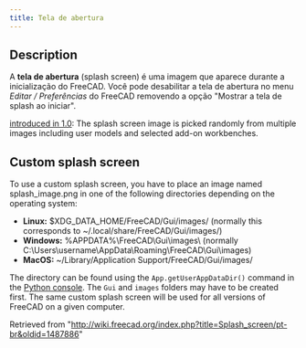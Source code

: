 ```yaml
---
title: Tela de abertura
---
```

## Description

A **tela de abertura** (splash screen) é uma imagem que aparece durante a inicialização do FreeCAD. Você pode desabilitar a tela de abertura no menu *Editar / Preferências* do FreeCAD removendo a opção "Mostrar a tela de splash ao iniciar".

[introduced in 1.0](/Release_notes_1.0 "Release notes 1.0"): The splash screen image is picked randomly from multiple images including user models and selected add-on workbenches.

## Custom splash screen

To use a custom splash screen, you have to place an image named splash\_image.png in one of the following directories depending on the operating system:

* **Linux:** $XDG\_DATA\_HOME/FreeCAD/Gui/images/ (normally this corresponds to ~/.local/share/FreeCAD/Gui/images/)
* **Windows:** %APPDATA%\FreeCAD\Gui\images\ (normally C:\Users\username\AppData\Roaming\FreeCAD\Gui\images\)
* **MacOS:** ~/Library/Application Support/FreeCAD/Gui/images/

The directory can be found using the `App.getUserAppDataDir()` command in the [Python console](/Python_console "Python console"). The `Gui` and `images` folders may have to be created first. The same custom splash screen will be used for all versions of FreeCAD on a given computer.

Retrieved from "<http://wiki.freecad.org/index.php?title=Splash_screen/pt-br&oldid=1487886>"